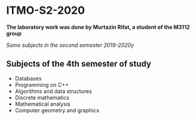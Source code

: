 # ITMO-S2-2020
**The laboratory work was done by Murtazin Rifat, a student of the M3112 group**

_Some subjects in the second semester_
_2019-2020y_
## Subjects of the 4th semester of study
* Databases
* Programming on C++
* Algorithms and data structures
* Discrete mathematics
* Mathematical analysis
* Computer geometry and graphics

